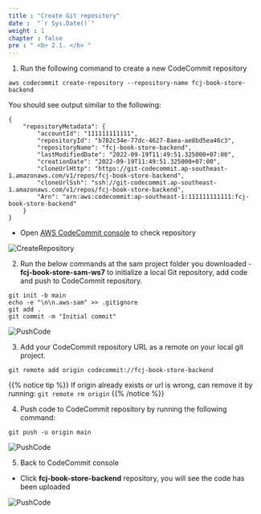 ```yaml
---
title : "Create Git repository"
date :  "`r Sys.Date()`" 
weight : 1
chapter : false
pre : " <b> 2.1. </b> "
---
```

1. Run the following command to create a new CodeCommit repository
```
aws codecommit create-repository --repository-name fcj-book-store-backend
```
You should see output similar to the following:
```
{
    "repositoryMetadata": {
        "accountId": "111111111111",
        "repositoryId": "b782c34e-77dc-4627-8aea-ae8bd5ea46c3",
        "repositoryName": "fcj-book-store-backend",
        "lastModifiedDate": "2022-09-19T11:49:51.325000+07:00",
        "creationDate": "2022-09-19T11:49:51.325000+07:00",
        "cloneUrlHttp": "https://git-codecommit.ap-southeast-1.amazonaws.com/v1/repos/fcj-book-store-backend",
        "cloneUrlSsh": "ssh://git-codecommit.ap-southeast-1.amazonaws.com/v1/repos/fcj-book-store-backend",
        "Arn": "arn:aws:codecommit:ap-southeast-1:111111111111:fcj-book-store-backend"
    }
}
```

- Open [AWS CodeCommit console](https://ap-southeast-1.console.aws.amazon.com/codesuite/codecommit/repositories?region=ap-southeast-1) to check repository

![CreateRepository](/images/2-build-sam-pipeline/2-1-create-git-repo-1.png?featherlight=false&width=90pc)

2. Run the below commands at the sam project folder you downloaded - **fcj-book-store-sam-ws7** to initialize a local Git repository, add code and push to CodeCommit repository.
```
git init -b main
echo -e "\n\n.aws-sam" >> .gitignore
git add .
git commit -m "Initial commit"
```

![PushCode](/images/2-build-sam-pipeline/2-1-create-git-repo-2.png?featherlight=false&width=90pc)

3. Add your CodeCommit repository URL as a remote on your local git project.
```
git remote add origin codecommit://fcj-book-store-backend
```
{{% notice tip %}}
If origin already exists or url is wrong, can remove it by running: `git remote rm origin`
{{% /notice %}}

4. Push code to CodeCommit repository by running the following command: 
```
git push -u origin main
```

![PushCode](/images/2-build-sam-pipeline/2-1-create-git-repo-3.png?featherlight=false&width=90pc)

5. Back to CodeCommit console
- Click **fcj-book-store-backend** repository, you will see the code has been uploaded

![PushCode](/images/2-build-sam-pipeline/2-1-create-git-repo-4.png?featherlight=false&width=90pc)
